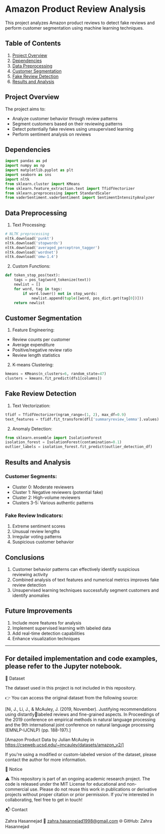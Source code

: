 # Amazon Product Review Analysis

This project analyzes Amazon product reviews to detect fake reviews and perform customer segmentation using machine learning techniques.

## Table of Contents

1. [Project Overview](#project-overview)
2. [Dependencies](#dependencies)
3. [Data Preprocessing](#data-preprocessing)
4. [Customer Segmentation](#customer-segmentation)
5. [Fake Review Detection](#fake-review-detection)
6. [Results and Analysis](#results-and-analysis)

## Project Overview

The project aims to:
- Analyze customer behavior through review patterns
- Segment customers based on their reviewing patterns
- Detect potentially fake reviews using unsupervised learning
- Perform sentiment analysis on reviews

## Dependencies

```python
import pandas as pd
import numpy as np
import matplotlib.pyplot as plt
import seaborn as sns
import nltk
from sklearn.cluster import KMeans
from sklearn.feature_extraction.text import TfidfVectorizer
from sklearn.preprocessing import StandardScaler
from vaderSentiment.vaderSentiment import SentimentIntensityAnalyzer
```

## Data Preprocessing

1. Text Processing:
```python
# NLTK preprocessing
nltk.download('punkt')
nltk.download('stopwords')
nltk.download('averaged_perceptron_tagger')
nltk.download('wordnet')
nltk.download('omw-1.4')
```

2. Custom Functions:
```python
def token_stop_pos(text):
    tags = pos_tag(word_tokenize(text))
    newlist = []
    for word, tag in tags:
        if word.lower() not in stop_words:
            newlist.append(tuple([word, pos_dict.get(tag[0])]))
    return newlist
```

## Customer Segmentation

1. Feature Engineering:
- Review counts per customer
- Average expenditure
- Positive/negative review ratio
- Review length statistics

2. K-means Clustering:
```python
kmeans = KMeans(n_clusters=6, random_state=47)
clusters = kmeans.fit_predict(dfs1[columns])
```

## Fake Review Detection

1. Text Vectorization:
```python
tfidf = TfidfVectorizer(ngram_range=(1, 2), max_df=0.9)
text_features = tfidf.fit_transform(dfl['summaryreview_lemma'].values)
```

2. Anomaly Detection:
```python
from sklearn.ensemble import IsolationForest
isolation_forest = IsolationForest(contamination=0.1)
outlier_labels = isolation_forest.fit_predict(outlier_detection_df)
```

## Results and Analysis

### Customer Segments:
- Cluster 0: Moderate reviewers
- Cluster 1: Negative reviewers (potential fake)
- Cluster 2: High-volume reviewers
- Clusters 3-5: Various authentic patterns

### Fake Review Indicators:
1. Extreme sentiment scores
2. Unusual review lengths
3. Irregular voting patterns
4. Suspicious customer behavior

## Conclusions

1. Customer behavior patterns can effectively identify suspicious reviewing activity
2. Combined analysis of text features and numerical metrics improves fake review detection
3. Unsupervised learning techniques successfully segment customers and identify anomalies

## Future Improvements

1. Include more features for analysis
2. Implement supervised learning with labeled data
3. Add real-time detection capabilities
4. Enhance visualization techniques

---
For detailed implementation and code examples, please refer to the Jupyter notebook.
---


📁 Dataset

The dataset used in this project is not included in this repository.

👉 You can access the original dataset from the following source:

[Ni, J., Li, J., & McAuley, J. (2019, November). Justifying recommendations using distantlylabeled reviews and fine-grained aspects. In Proceedings of the 2019 conference on empirical 
methods in natural language processing and the 9th international joint conference on natural 
language processing (EMNLP-IJCNLP) (pp. 188-197).]

[Amazon Product Data by Julian McAuley in https://cseweb.ucsd.edu/~jmcauley/datasets/amazon_v2/]

If you're using a modified or custom-labeled version of the dataset, please contact the author for more information.


🚨 Notice

⚠️ This repository is part of an ongoing academic research project.
The code is released under the MIT License for educational and non-commercial use.
Please do not reuse this work in publications or derivative projects without proper citation or prior permission.
If you're interested in collaborating, feel free to get in touch!


📬 Contact

Zahra Hasannejad
📧 zahra.hasannejad1998@gmail.com
🌐 GitHub: Zahra Hasannejad

